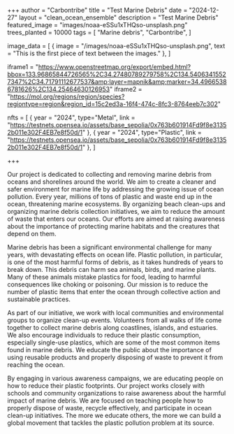 +++
author = "Carbontribe"
title = "Test Marine Debris"
date = "2024-12-27"
layout = "clean_ocean_ensemble"
description = "Test Marine Debris"
featured_image = "images/noaa-eSSu1xTHQso-unsplash.png"
trees_planted = 10000
tags = [
    "Marine debris",
    "Carbontribe",
]

image_data = [
  { image = "/images/noaa-eSSu1xTHQso-unsplash.png", text = "This is the first piece of text between the images." },
]

iframe1 = "https://www.openstreetmap.org/export/embed.html?bbox=133.96865844726565%2C34.27480789279758%2C134.54063415527347%2C34.71791112677537&amp;layer=mapnik&amp;marker=34.49665386781626%2C134.25464630126953"
iframe2 = "https://mol.org/regions/region/species?regiontype=region&region_id=15c2ed3a-16f4-474c-8fc3-8764eeb7c302"

nfts = [
  { year = "2024", type="Metal", link = "https://testnets.opensea.io/assets/base_sepolia/0x763b601914Fd9f8e31352b011e302F4EB7e8f50d/1" },
  { year = "2024", type="Plastic", link = "https://testnets.opensea.io/assets/base_sepolia/0x763b601914Fd9f8e31352b011e302F4EB7e8f50d/1" },
]

+++

Our project is dedicated to collecting and removing marine debris from oceans and shorelines around the world. We aim to create a cleaner and safer environment for marine life by addressing the growing issue of ocean pollution. Every year, millions of tons of plastic and waste end up in the ocean, threatening marine ecosystems. By organizing beach clean-ups and organizing marine debris collection initiatives, we aim to reduce the amount of waste that enters our oceans. Our efforts are aimed at raising awareness about the importance of protecting marine habitats and the creatures that depend on them.



Marine debris has been a significant environmental challenge for many years, with devastating effects on ocean life. Plastic pollution, in particular, is one of the most harmful forms of debris, as it takes hundreds of years to break down. This debris can harm sea animals, birds, and marine plants. Many of these animals mistake plastics for food, leading to harmful consequences like choking or poisoning. Our mission is to reduce the number of plastic items that enter the ocean through collective action and sustainable practices.


As part of our initiative, we work with local communities and environmental groups to organize clean-up events. Volunteers from all walks of life come together to collect marine debris along coastlines, islands, and estuaries. We also encourage individuals to reduce their plastic consumption, especially single-use plastics, which are some of the most common items found in marine debris. We educate the public about the importance of using reusable products and properly disposing of waste to prevent it from reaching the ocean.



By engaging in various awareness campaigns, we are educating people on how to reduce their plastic footprints. Our project works closely with schools and community organizations to raise awareness about the harmful impact of marine debris. We are focused on teaching people how to properly dispose of waste, recycle effectively, and participate in ocean clean-up initiatives. The more we educate others, the more we can build a global movement that tackles the plastic pollution problem at its source.
